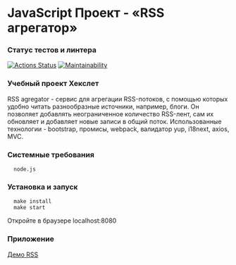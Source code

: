 # JavaScript Проект - «RSS агрегатор»

### Статус тестов и линтера

[![Actions Status](https://github.com/Scarecrow2510/frontend-project-11/workflows/hexlet-check/badge.svg)](https://github.com/Scarecrow2510/frontend-project-11/actions)
[![Maintainability](https://api.codeclimate.com/v1/badges/6dc2d49471762d557d38/maintainability)](https://codeclimate.com/github/Scarecrow2510/frontend-project-11/maintainability)

### Учебный проект Хекслет

RSS agregator - сервис для агрегации RSS-потоков, с помощью которых удобно читать разнообразные источники, например, блоги. Он позволяет добавлять неограниченное количество RSS-лент, сам их обновляет и добавляет новые записи в общий поток. Использованные технологии - bootstrap, промисы, webpack, валидатор yup, i18next, axios, MVC.

### Системные требования

```
  node.js
```

### Установка и запуск

```
  make install
  make start
```

Откройте в браузере localhost:8080

### Приложение

[Демо RSS](https://frontend-project-11-scarecrow2510.vercel.app)